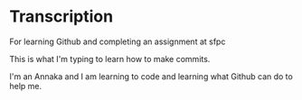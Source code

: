 # Transcription
For learning Github and completing an assignment at sfpc

This is what I'm typing to learn how to make commits. 

I'm an Annaka and I am learning to code and learning what Github can do to help me. 
